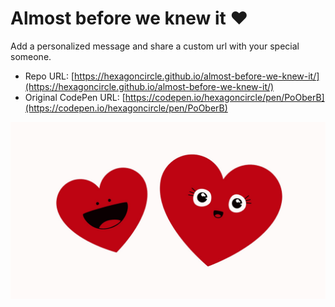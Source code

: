 # Almost before we knew it ❤️

Add a personalized message and share a custom url with your special someone.

- Repo URL: [https://hexagoncircle.github.io/almost-before-we-knew-it/](https://hexagoncircle.github.io/almost-before-we-knew-it/)
- Original CodePen URL: [https://codepen.io/hexagoncircle/pen/PoOberB](https://codepen.io/hexagoncircle/pen/PoOberB)

![Two illustrated hearts](./heart-buds.jpeg)
